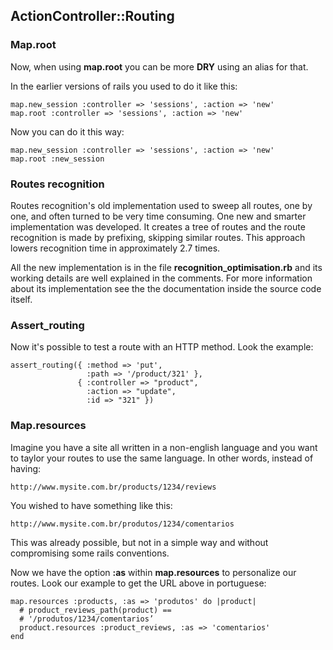 ## ActionController::Routing

### Map.root
Now, when using **map.root** you can be more **DRY** using an alias for that.

In the earlier versions of rails you used to do it like this:

	map.new_session :controller => 'sessions', :action => 'new'
	map.root :controller => 'sessions', :action => 'new'
	
Now you can do it this way:

	map.new_session :controller => 'sessions', :action => 'new'
	map.root :new_session
	
### Routes recognition 
Routes recognition's old implementation used to sweep all routes, one by one, and often turned to be very time consuming. One new and smarter implementation was developed. It creates a tree of routes and the route recognition is made by prefixing, skipping similar routes. This approach lowers recognition time in approximately 2.7 times. 

All the new implementation is in the file **recognition\_optimisation.rb** and its working details are well explained in the comments. For more information about its implementation see the the documentation inside the source code itself.

### Assert_routing

Now it's possible to test a route with an HTTP method. Look the example:

	assert_routing({ :method => 'put',
	                 :path => '/product/321' },
	               { :controller => "product",
	                 :action => "update",
	                 :id => "321" })
	
### Map.resources
	
Imagine you have a site all written in a non-english language and you want to taylor your routes to use the same language. In other words, instead of having:

	http://www.mysite.com.br/products/1234/reviews

You wished to have something like this:

	http://www.mysite.com.br/produtos/1234/comentarios

This was already possible, but not in a simple way and without compromising some rails conventions.

Now we have the option **:as** within **map.resources** to personalize our routes. Look our example to get the URL above in portuguese:

	map.resources :products, :as => 'produtos' do |product|
	  # product_reviews_path(product) ==
	  # '/produtos/1234/comentarios’
	  product.resources :product_reviews, :as => 'comentarios'
	end